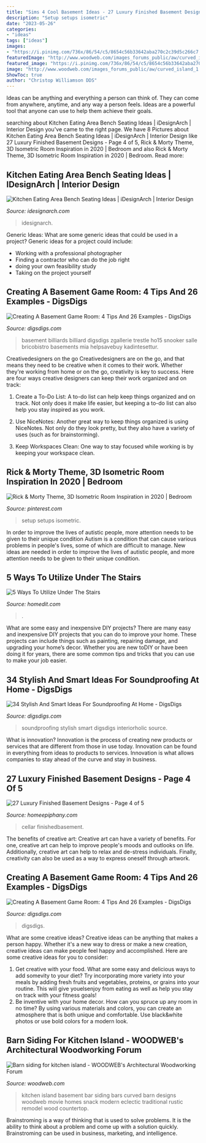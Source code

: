 ```yaml
---
title: "Sims 4 Cool Basement Ideas - 27 Luxury Finished Basement Designs"
description: "Setup setups isometric"
date: "2023-05-26"
categories:
- "ideas"
tags: ["ideas"]
images:
- "https://i.pinimg.com/736x/86/54/c5/8654c56b33642aba270c2c39d5c266c7.jpg"
featuredImage: "http://www.woodweb.com/images_forums_public/aw/curved_island_1.jpg"
featured_image: "https://i.pinimg.com/736x/86/54/c5/8654c56b33642aba270c2c39d5c266c7.jpg"
image: "http://www.woodweb.com/images_forums_public/aw/curved_island_1.jpg"
ShowToc: true
author: "Christop Williamson DDS"
---
```



Ideas can be anything and everything a person can think of. They can come from anywhere, anytime, and any way a person feels. Ideas are a powerful tool that anyone can use to help them achieve their goals.

	

		
searching about Kitchen Eating Area Bench Seating Ideas | iDesignArch | Interior Design you've came to the right page. We have 8 Pictures about Kitchen Eating Area Bench Seating Ideas | iDesignArch | Interior Design like 27 Luxury Finished Basement Designs - Page 4 of 5, Rick &amp; Morty Theme, 3D Isometric Room Inspiration in 2020 | Bedroom and also Rick &amp; Morty Theme, 3D Isometric Room Inspiration in 2020 | Bedroom. Read more:
		
    
## Kitchen Eating Area Bench Seating Ideas | IDesignArch | Interior Design

<img loading=lazy src="https://www.idesignarch.com/wp-content/uploads/Kitchen-Bench-Seating-Ideas_2.jpg" onerror="this.onerror=null;this.src='https://tse2.mm.bing.net/th?id=OIP.xZQaCEhRpKxcpPy9r8hfxAHaE8&amp;pid=15.1';" alt="Kitchen Eating Area Bench Seating Ideas | iDesignArch | Interior Design">

_Source: idesignarch.com_

>idesignarch. 

	

Generic Ideas: What are some generic ideas that could be used in a project?
Generic ideas for a project could include: 
- Working with a professional photographer 
- Finding a contractor who can do the job right 
- doing your own feasibility study 
- Taking on the project yourself

    
## Creating A Basement Game Room: 4 Tips And 26 Examples - DigsDigs

<img loading=lazy src="https://www.digsdigs.com/photos/stylish-pool-basement-game-room.jpg" onerror="this.onerror=null;this.src='https://tse4.mm.bing.net/th?id=OIP.1Zk5Z-0Rf5vt70BqOX5XxAHaKP&amp;pid=15.1';" alt="Creating A Basement Game Room: 4 Tips And 26 Examples - DigsDigs">

_Source: digsdigs.com_

>basement billiards billiard digsdigs zgallerie trestle ho15 snooker salle bricobistro basements mia helpsavebuy kadintesettur. 

	

Creativedesigners on the go
Creativedesigners are on the go, and that means they need to be creative when it comes to their work. Whether they're working from home or on the go, creativity is key to success. Here are four ways creative designers can keep their work organized and on track:
1. Create a To-Do List: A to-do list can help keep things organized and on track. Not only does it make life easier, but keeping a to-do list can also help you stay inspired as you work.

2. Use NiceNotes: Another great way to keep things organized is using NiceNotes. Not only do they look pretty, but they also have a variety of uses (such as for brainstorming).

3. Keep Workspaces Clean: One way to stay focused while working is by keeping your workspace clean.

    
## Rick &amp; Morty Theme, 3D Isometric Room Inspiration In 2020 | Bedroom

<img loading=lazy src="https://i.pinimg.com/736x/86/54/c5/8654c56b33642aba270c2c39d5c266c7.jpg" onerror="this.onerror=null;this.src='https://tse4.mm.bing.net/th?id=OIP.22IYeUJyWyy4e_--4XnEAgHaHa&amp;pid=15.1';" alt="Rick &amp; Morty Theme, 3D Isometric Room Inspiration in 2020 | Bedroom">

_Source: pinterest.com_

>setup setups isometric. 

	

In order to improve the lives of autistic people, more attention needs to be given to their unique condition
Autism is a condition that can cause various problems in people's lives, some of which are difficult to manage. New ideas are needed in order to improve the lives of autistic people, and more attention needs to be given to their unique condition.

    
## 5 Ways To Utilize Under The Stairs

<img loading=lazy src="https://cdn.homedit.com/wp-content/uploads/2012/07/reading-corner-under-stairs1.jpg" onerror="this.onerror=null;this.src='https://tse4.mm.bing.net/th?id=OIP.30EQbI1lw5F2xWEBOeJ2OgHaLK&amp;pid=15.1';" alt="5 Ways To Utilize Under The Stairs">

_Source: homedit.com_

>. 

	

What are some easy and inexpensive DIY projects?
There are many easy and inexpensive DIY projects that you can do to improve your home. These projects can include things such as painting, repairing damage, and upgrading your home’s decor. Whether you are new toDIY or have been doing it for years, there are some common tips and tricks that you can use to make your job easier.

    
## 34 Stylish And Smart Ideas For Soundproofing At Home - DigsDigs

<img loading=lazy src="http://www.digsdigs.com/photos/stylish-and-smart-ideas-for-soundproofing-at-home-23.jpg" onerror="this.onerror=null;this.src='https://tse4.mm.bing.net/th?id=OIP.ozGJAEphw5Z6GcpdI3El5QAAAA&amp;pid=15.1';" alt="34 Stylish And Smart Ideas For Soundproofing At Home - DigsDigs">

_Source: digsdigs.com_

>soundproofing stylish smart digsdigs interiorholic source. 

	

What is innovation?
Innovation is the process of creating new products or services that are different from those in use today. Innovation can be found in everything from ideas to products to services. Innovation is what allows companies to stay ahead of the curve and stay in business.

    
## 27 Luxury Finished Basement Designs - Page 4 Of 5

<img loading=lazy src="https://homeepiphany.com/wp-content/uploads/2015/07/27-Luxury-Finished-Basement-Designs-17.jpg" onerror="this.onerror=null;this.src='https://tse4.mm.bing.net/th?id=OIP.gCUa4leZ6ehKv7fLMGCbPAHaE6&amp;pid=15.1';" alt="27 Luxury Finished Basement Designs - Page 4 of 5">

_Source: homeepiphany.com_

>cellar finishedbasement. 

	

The benefits of creative art:
Creative art can have a variety of benefits. For one, creative art can help to improve people's moods and outlooks on life. Additionally, creative art can help to relax and de-stress individuals. Finally, creativity can also be used as a way to express oneself through artwork.

    
## Creating A Basement Game Room: 4 Tips And 26 Examples - DigsDigs

<img loading=lazy src="https://www.digsdigs.com/photos/old-school-basement-game-room.jpg" onerror="this.onerror=null;this.src='https://tse2.mm.bing.net/th?id=OIP.hH4sxOsvE-dNQT00oJgB5AHaE8&amp;pid=15.1';" alt="Creating A Basement Game Room: 4 Tips And 26 Examples - DigsDigs">

_Source: digsdigs.com_

>digsdigs. 

	

What are some creative ideas?
Creative ideas can be anything that makes a person happy. Whether it's a new way to dress or make a new creation, creative ideas can make people feel happy and accomplished. Here are some creative ideas for you to consider: 
1. Get creative with your food. What are some easy and delicious ways to add somevity to your diet? Try incorporating more variety into your meals by adding fresh fruits and vegetables, proteins, or grains into your routine. This will give youelsenjoy from eating as well as help you stay on track with your fitness goals! 
2. Be inventive with your home decor. How can you spruce up any room in no time? By using various materials and colors, you can create an atmosphere that is both unique and comfortable. Use black&white photos or use bold colors for a modern look.

    
## Barn Siding For Kitchen Island - WOODWEB&#039;s Architectural Woodworking Forum

<img loading=lazy src="http://www.woodweb.com/images_forums_public/aw/curved_island_1.jpg" onerror="this.onerror=null;this.src='https://tse1.mm.bing.net/th?id=OIP.srx9B5_quGjf-N_bVmeAOwHaE8&amp;pid=15.1';" alt="Barn siding for kitchen island - WOODWEB&#039;s Architectural Woodworking Forum">

_Source: woodweb.com_

>kitchen island basement bar siding bars curved barn designs woodweb movie homes snack modern eclectic traditional rustic remodel wood countertop. 

	

Brainstroming is a way of thinking that is used to solve problems. It is the ability to think about a problem and come up with a solution quickly. Brainstroming can be used in business, marketing, and intelligence.

